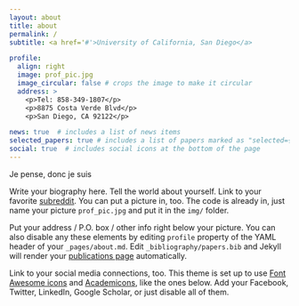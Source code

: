 ```yaml
---
layout: about
title: about
permalink: /
subtitle: <a href='#'>University of California, San Diego</a>

profile:
  align: right
  image: prof_pic.jpg
  image_circular: false # crops the image to make it circular
  address: >
    <p>Tel: 858-349-1807</p>
    <p>8875 Costa Verde Blvd</p>
    <p>San Diego, CA 92122</p>

news: true  # includes a list of news items
selected_papers: true # includes a list of papers marked as "selected={true}"
social: true  # includes social icons at the bottom of the page
---
```


Je pense, donc je suis

Write your biography here. Tell the world about yourself. Link to your favorite [subreddit](http://reddit.com). You can put a picture in, too. The code is already in, just name your picture `prof_pic.jpg` and put it in the `img/` folder.

Put your address / P.O. box / other info right below your picture. You can also disable any these elements by editing `profile` property of the YAML header of your `_pages/about.md`. Edit `_bibliography/papers.bib` and Jekyll will render your [publications page](/al-folio/publications/) automatically.

Link to your social media connections, too. This theme is set up to use [Font Awesome icons](http://fortawesome.github.io/Font-Awesome/) and [Academicons](https://jpswalsh.github.io/academicons/), like the ones below. Add your Facebook, Twitter, LinkedIn, Google Scholar, or just disable all of them.
